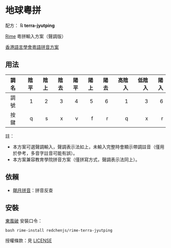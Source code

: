 # 地球粵拼

配方： ℞ **terra-jyutping**

[Rime](https://rime.im) 粵拼輸入方案（聲調版）

[香港語言學會粵語拼音方案](https://zh.wikipedia.org/wiki/%E9%A6%99%E6%B8%AF%E8%AA%9E%E8%A8%80%E5%AD%B8%E5%AD%B8%E6%9C%83%E7%B2%B5%E8%AA%9E%E6%8B%BC%E9%9F%B3%E6%96%B9%E6%A1%88)

## 用法

| 調名 | 陰平 | 陰上 | 陰去 | 陽平 | 陽上 | 陽去 | 高陰入 | 低陰入 | 陽入 |
| :--: | ---: | ---: | ---: | ---: | ---: | ---: | -----: | -----: | ---: |
| 調號 |    1 |    2 |    3 |    4 |    5 |    6 |      1 |      3 |    6 |
| 按鍵 |    q |    s |    x |    v |    f |    r |      q |      x |    r |

註：
* 本方案可選聲調輸入，聲調表示法如上，未輸入完整時會顯示帶調註音（僅用於參考，多音字註音可能有誤）。
* 本方案兼容教育學院拼音方案（僅拼寫方式，聲調表示法同上）。

## 依賴

* [朙月拼音](https://github.com/rime/rime-luna-pinyin)：拼音反查

## 安裝

[東風破](https://github.com/rime/plum) 安裝口令：
```
bash rime-install redchenjs/rime-terra-jyutping
```

授權條款：見 [LICENSE](LICENSE)
